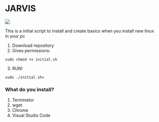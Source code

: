 # JARVIS
![](https://static.wikia.nocookie.net/marvelfanon/images/d/d7/JARVIS_Logo.png/revision/latest?cb=20140706212951&path-prefix=es)


This is a initial script to install and create basics when you install new linux in your pc

1. Download repository
2. Gives permissions:
```
sudo chmod +x initial.sh
```
3. RUN!
```
sudo ./initial.sh>
```

### What do you install?

1. Terminator
2. wget
3. Chrome
4. Visual Studio Code
